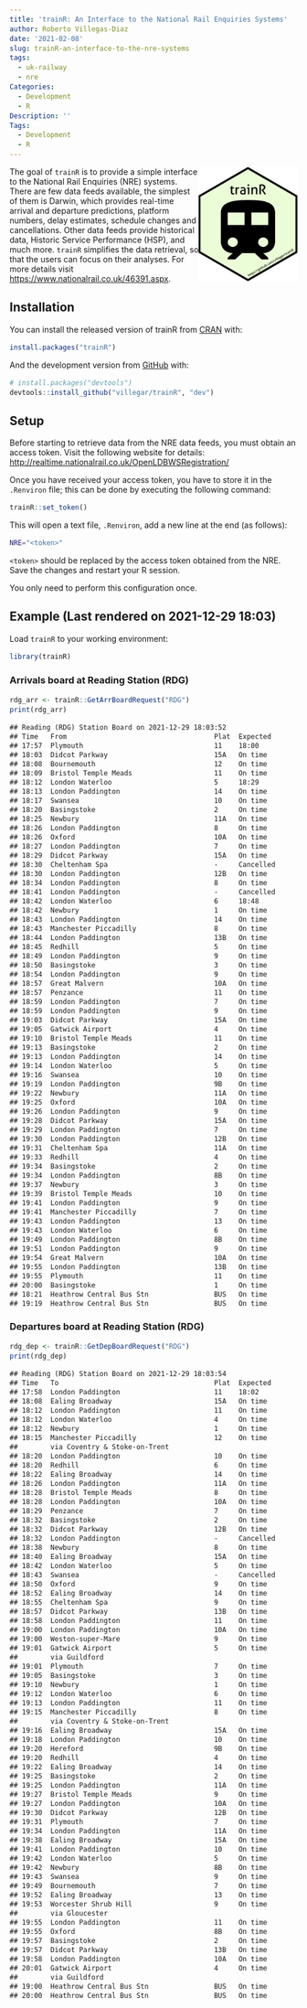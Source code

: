 ```yaml
---
title: 'trainR: An Interface to the National Rail Enquiries Systems'
author: Roberto Villegas-Diaz
date: '2021-02-08'
slug: trainR-an-interface-to-the-nre-systems
tags:
  - uk-railway
  - nre
Categories:
  - Development
  - R
Description: ''
Tags:
  - Development
  - R
---
```


<img src="https://raw.githubusercontent.com/villegar/trainR/main/inst/images/logo.png" alt="logo" align="right" height=200px/>

The goal of `trainR` is to provide a simple interface to the 
National Rail Enquiries (NRE) systems. There are few data feeds 
available, the simplest of them is Darwin, which provides real-time 
arrival and departure predictions, platform numbers, delay estimates, 
schedule changes and cancellations. Other data feeds provide historical 
data, Historic Service Performance (HSP), and much more. `trainR` 
simplifies the data retrieval, so that the users can focus on their 
analyses. For more details visit 
https://www.nationalrail.co.uk/46391.aspx.

## Installation

You can install the released version of trainR from [CRAN](https://CRAN.R-project.org) with:

``` r
install.packages("trainR")
```

And the development version from [GitHub](https://github.com/) with:

``` r
# install.packages("devtools")
devtools::install_github("villegar/trainR", "dev")
```

## Setup
Before starting to retrieve data from the NRE data feeds, you must obtain an access token. 
Visit the following website for details: http://realtime.nationalrail.co.uk/OpenLDBWSRegistration/

Once you have received your access token, you have to store it in the `.Renviron` file; this can be 
done by executing the following command:


```r
trainR::set_token()
```

This will open a text file, `.Renviron`, add a new line at the end (as follows):

```bash
NRE="<token>"
```

`<token>` should be replaced by the access token obtained from the NRE. Save the changes and restart 
your R session.

You only need to perform this configuration once.

## Example (Last rendered on 2021-12-29 18:03)

Load `trainR` to your working environment:

```r
library(trainR)
```

### Arrivals board at Reading Station (RDG)


```r
rdg_arr <- trainR::GetArrBoardRequest("RDG")
print(rdg_arr)
```

```
## Reading (RDG) Station Board on 2021-12-29 18:03:52
## Time   From                                    Plat  Expected
## 17:57  Plymouth                                11    18:00
## 18:03  Didcot Parkway                          15A   On time
## 18:08  Bournemouth                             12    On time
## 18:09  Bristol Temple Meads                    11    On time
## 18:12  London Waterloo                         5     18:29
## 18:13  London Paddington                       14    On time
## 18:17  Swansea                                 10    On time
## 18:20  Basingstoke                             2     On time
## 18:25  Newbury                                 11A   On time
## 18:26  London Paddington                       8     On time
## 18:26  Oxford                                  10A   On time
## 18:27  London Paddington                       7     On time
## 18:29  Didcot Parkway                          15A   On time
## 18:30  Cheltenham Spa                          -     Cancelled
## 18:30  London Paddington                       12B   On time
## 18:34  London Paddington                       8     On time
## 18:41  London Paddington                       -     Cancelled
## 18:42  London Waterloo                         6     18:48
## 18:42  Newbury                                 1     On time
## 18:43  London Paddington                       14    On time
## 18:43  Manchester Piccadilly                   8     On time
## 18:44  London Paddington                       13B   On time
## 18:45  Redhill                                 5     On time
## 18:49  London Paddington                       9     On time
## 18:50  Basingstoke                             3     On time
## 18:54  London Paddington                       9     On time
## 18:57  Great Malvern                           10A   On time
## 18:57  Penzance                                11    On time
## 18:59  London Paddington                       7     On time
## 18:59  London Paddington                       9     On time
## 19:03  Didcot Parkway                          15A   On time
## 19:05  Gatwick Airport                         4     On time
## 19:10  Bristol Temple Meads                    11    On time
## 19:13  Basingstoke                             2     On time
## 19:13  London Paddington                       14    On time
## 19:14  London Waterloo                         5     On time
## 19:16  Swansea                                 10    On time
## 19:19  London Paddington                       9B    On time
## 19:22  Newbury                                 11A   On time
## 19:25  Oxford                                  10A   On time
## 19:26  London Paddington                       9     On time
## 19:28  Didcot Parkway                          15A   On time
## 19:29  London Paddington                       7     On time
## 19:30  London Paddington                       12B   On time
## 19:31  Cheltenham Spa                          11A   On time
## 19:33  Redhill                                 4     On time
## 19:34  Basingstoke                             2     On time
## 19:34  London Paddington                       8B    On time
## 19:37  Newbury                                 3     On time
## 19:39  Bristol Temple Meads                    10    On time
## 19:41  London Paddington                       9     On time
## 19:41  Manchester Piccadilly                   7     On time
## 19:43  London Paddington                       13    On time
## 19:43  London Waterloo                         6     On time
## 19:49  London Paddington                       8B    On time
## 19:51  London Paddington                       9     On time
## 19:54  Great Malvern                           10A   On time
## 19:55  London Paddington                       13B   On time
## 19:55  Plymouth                                11    On time
## 20:00  Basingstoke                             1     On time
## 18:21  Heathrow Central Bus Stn                BUS   On time
## 19:19  Heathrow Central Bus Stn                BUS   On time
```

### Departures board at Reading Station (RDG)


```r
rdg_dep <- trainR::GetDepBoardRequest("RDG")
print(rdg_dep)
```

```
## Reading (RDG) Station Board on 2021-12-29 18:03:54
## Time   To                                      Plat  Expected
## 17:58  London Paddington                       11    18:02
## 18:08  Ealing Broadway                         15A   On time
## 18:12  London Paddington                       11    On time
## 18:12  London Waterloo                         4     On time
## 18:12  Newbury                                 1     On time
## 18:15  Manchester Piccadilly                   12    On time
##        via Coventry & Stoke-on-Trent           
## 18:20  London Paddington                       10    On time
## 18:20  Redhill                                 6     On time
## 18:22  Ealing Broadway                         14    On time
## 18:26  London Paddington                       11A   On time
## 18:28  Bristol Temple Meads                    8     On time
## 18:28  London Paddington                       10A   On time
## 18:29  Penzance                                7     On time
## 18:32  Basingstoke                             2     On time
## 18:32  Didcot Parkway                          12B   On time
## 18:32  London Paddington                       -     Cancelled
## 18:38  Newbury                                 8     On time
## 18:40  Ealing Broadway                         15A   On time
## 18:42  London Waterloo                         5     On time
## 18:43  Swansea                                 -     Cancelled
## 18:50  Oxford                                  9     On time
## 18:52  Ealing Broadway                         14    On time
## 18:55  Cheltenham Spa                          9     On time
## 18:57  Didcot Parkway                          13B   On time
## 18:58  London Paddington                       11    On time
## 19:00  London Paddington                       10A   On time
## 19:00  Weston-super-Mare                       9     On time
## 19:01  Gatwick Airport                         5     On time
##        via Guildford                           
## 19:01  Plymouth                                7     On time
## 19:05  Basingstoke                             3     On time
## 19:10  Newbury                                 1     On time
## 19:12  London Waterloo                         6     On time
## 19:13  London Paddington                       11    On time
## 19:15  Manchester Piccadilly                   8     On time
##        via Coventry & Stoke-on-Trent           
## 19:16  Ealing Broadway                         15A   On time
## 19:18  London Paddington                       10    On time
## 19:20  Hereford                                9B    On time
## 19:20  Redhill                                 4     On time
## 19:22  Ealing Broadway                         14    On time
## 19:25  Basingstoke                             2     On time
## 19:25  London Paddington                       11A   On time
## 19:27  Bristol Temple Meads                    9     On time
## 19:27  London Paddington                       10A   On time
## 19:30  Didcot Parkway                          12B   On time
## 19:31  Plymouth                                7     On time
## 19:34  London Paddington                       11A   On time
## 19:38  Ealing Broadway                         15A   On time
## 19:41  London Paddington                       10    On time
## 19:42  London Waterloo                         5     On time
## 19:42  Newbury                                 8B    On time
## 19:43  Swansea                                 9     On time
## 19:49  Bournemouth                             7     On time
## 19:52  Ealing Broadway                         13    On time
## 19:53  Worcester Shrub Hill                    9     On time
##        via Gloucester                          
## 19:55  London Paddington                       11    On time
## 19:55  Oxford                                  8B    On time
## 19:57  Basingstoke                             2     On time
## 19:57  Didcot Parkway                          13B   On time
## 19:58  London Paddington                       10A   On time
## 20:01  Gatwick Airport                         4     On time
##        via Guildford                           
## 19:00  Heathrow Central Bus Stn                BUS   On time
## 20:00  Heathrow Central Bus Stn                BUS   On time
```
